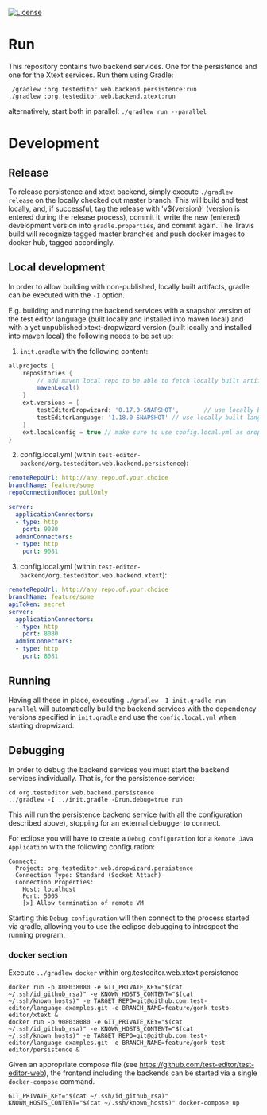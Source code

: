 [![License](http://img.shields.io/badge/license-EPL-blue.svg?style=flat)](https://www.eclipse.org/legal/epl-v10.html)

# Run

This repository contains two backend services. One for the persistence and one for the Xtext services.
Run them using Gradle:

``` shell
./gradlew :org.testeditor.web.backend.persistence:run
./gradlew :org.testeditor.web.backend.xtext:run
```
alternatively, start both in parallel: `./gradlew run --parallel`

# Development

## Release

To release persistence and xtext backend, simply execute `./gradlew release` on the locally checked out master branch. This will build and test locally, and, if successful, tag the release with 'v${version}' (version is entered during the release process), commit it, write the new (entered) development version into `gradle.properties`, and commit again.
The Travis build will recognize tagged master branches and push docker images to docker hub, tagged accordingly.

## Local development

In order to allow building with non-published, locally built artifacts, gradle can be executed with the `-I` option.

E.g. building and running the backend services with a snapshot version of the test editor language (built locally and installed into maven local) and with a yet unpublished xtext-dropwizard version (built locally and installed into maven local) the following needs to be set up:
1. `init.gradle` with the following content:
``` groovy
allprojects {
    repositories {
        // add maven local repo to be able to fetch locally built artifacts
        mavenLocal()
    }
    ext.versions = [
        testEditorDropwizard: '0.17.0-SNAPSHOT',       // use locally built, not yet published version
        testEditorLanguage: '1.18.0-SNAPSHOT' // use locally built language version
    ]
    ext.localconfig = true // make sure to use config.local.yml as dropwizard configuration
}
```
2. config.local.yml (within `test-editor-backend/org.testeditor.web.backend.persistence`):
``` yaml
remoteRepoUrl: http://any.repo.of.your.choice
branchName: feature/some
repoConnectionMode: pullOnly

server:
  applicationConnectors:
  - type: http
    port: 9080
  adminConnectors:
  - type: http
    port: 9081
```
3. config.local.yml (within `test-editor-backend/org.testeditor.web.backend.xtext`):
``` yaml
remoteRepoUrl: http://any.repo.of.your.choice
branchName: feature/some
apiToken: secret
server:
  applicationConnectors:
  - type: http
    port: 8080
  adminConnectors:
  - type: http
    port: 8081
```

## Running

Having all these in place, executing `./gradlew -I init.gradle run --parallel` will automatically build the backend services with the dependency versions specified in `init.gradle` and use the `config.local.yml` when starting dropwizard.

## Debugging

In order to debug the backend services you must start the backend services individually.
That is, for the persistence service:

``` shell
cd org.testeditor.web.backend.persistence
../gradlew -I ../init.gradle -Drun.debug=true run
```

This will run the persistence backend service (with all the configuration described above), stopping for an external debugger to connect. 

For eclipse you will have to create a `Debug configuration` for a `Remote Java Application` with the following configuration:

``` text
Connect:
  Project: org.testeditor.web.dropwizard.persistence
  Connection Type: Standard (Socket Attach)
  Connection Properties:
    Host: localhost
    Port: 5005
    [x] Allow termination of remote VM
```

Starting this `Debug configuration` will then connect to the process started via gradle, allowing you to use the eclipse debugging to introspect the running program.


### docker section

Execute `../gradlew docker` within org.testeditor.web.xtext.persistence

``` shell
docker run -p 8080:8080 -e GIT_PRIVATE_KEY="$(cat ~/.ssh/id_github_rsa)" -e KNOWN_HOSTS_CONTENT="$(cat ~/.ssh/known_hosts)" -e TARGET_REPO=git@github.com:test-editor/language-examples.git -e BRANCH_NAME=feature/gonk testb-editor/xtext &
docker run -p 9080:8080 -e GIT_PRIVATE_KEY="$(cat ~/.ssh/id_github_rsa)" -e KNOWN_HOSTS_CONTENT="$(cat ~/.ssh/known_hosts)" -e TARGET_REPO=git@github.com:test-editor/language-examples.git -e BRANCH_NAME=feature/gonk test-editor/persistence &
```

Given an appropriate compose file (see https://github.com/test-editor/test-editor-web), the frontend including the backends can be started via a single `docker-compose` command.
``` shell
GIT_PRIVATE_KEY="$(cat ~/.ssh/id_github_rsa)" KNOWN_HOSTS_CONTENT="$(cat ~/.ssh/known_hosts)" docker-compose up
```
